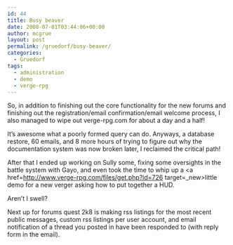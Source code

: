 ```yaml
---
id: 44
title: Busy beaver
date: 2008-07-01T03:44:06+00:00
author: mcgrue
layout: post
permalink: /gruedorf/busy-beaver/
categories:
  - Gruedorf
tags:
  - administration
  - demo
  - verge-rpg
---
```

So, in addition to finishing out the core functionality for the new forums and finishing out the registration/email confirmation/email welcome process, I also managed to wipe out verge-rpg.com for about a day and a half!

It&#8217;s awesome what a poorly formed query can do. Anyways, a database restore, 60 emails, and 8 more hours of trying to figure out why the documentation system was now broken later, I reclaimed the critical path!

After that I ended up working on Sully some, fixing some oversights in the battle system with Gayo, and even took the time to whip up a <a href=http://www.verge-rpg.com/files/get.php?id=726 target=_new>little demo</a> for a new verger asking how to put together a HUD.

Aren&#8217;t I swell?

Next up for forums quest 2k8 is making rss listings for the most recent public messages, custom rss listings per user account, and email notification of a thread you posted in have been responded to (with reply form in the email).